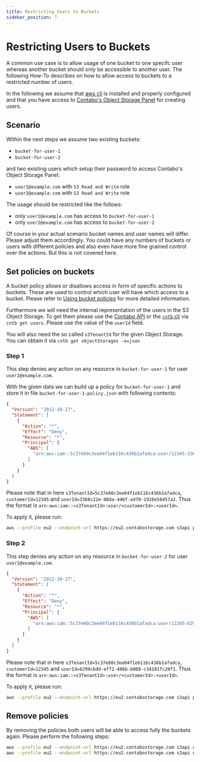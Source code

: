 ```yaml
---
title: Restricting Users to Buckets
sidebar_position: 7
---
```


# Restricting Users to Buckets

A common use case is to allow usage of one bucket to one specifc user whereas another bucket should only be accessible to another user. The following How-To describes on how to allow access to buckets to a restricted number of users.

In the following we assume that [aws cli](/docs/Object-Storage/Tools/aws-cli) is installed and properly configured and that you have access to [Contabo's Object Storage Panel](https://my.contabo.com/object_storage) for creating users.

## Scenario

Within the next steps we assume two existing buckets:

* `bucket-for-user-1`
* `bucket-for-user-2`

and two existing users which setup their password to access Contabo's Object Storage Panel:

* `user1@example.com` with `S3 Read and Write` role
* `user2@example.com` with `S3 Read and Write` role

The usage should be restricted like the follows:

* only `user1@example.com` has access to `bucket-for-user-1`
* only `user2@example.com` has access to `bucket-for-user-2`

Of course in your actual scenario bucket names and user names will differ. Please adjust them accordingly. You could have any numbers of buckets or users with different policies and also even have more fine grained control over the actions. But this is not covered here.

## Set policies on buckets

A bucket policy allows or disallows access in form of specific actions to buckets. These are used to control which user will have which access to a bucket. Please refer to [Using bucket policies](https://docs.aws.amazon.com/AmazonS3/latest/userguide/bucket-policies.html) for more detailed information.

Furthermore we will need the internal representation of the users in the S3 Object Storage. To get them please use the [Contabo API](https://api.contabo.com/#operation/retrieveUserList) or the [`cntb` cli](https://github.com/contabo/cntb) via `cntb get users`. Please use the value of the `userId` field.

You will also need the so called `s3TenantId` for the given Object Storage. You can obtain it via `cntb get objectStorages -o=json`

### Step 1

This step denies any action on any resource in `bucket-for-user-1` for user `user2@example.com`.

With the given data we can build up a policy for `bucket-for-user-1` and store it in file `bucket-for-user-1-policy.json` with following contents:

```json title="bucket-for-user-1-policy.json"
{
  "Version": "2012-10-17",
  "Statement": [
    {
      "Action": "*",
      "Effect": "Deny",
      "Resource": "*",
      "Principal": {
        "AWS": [
          "arn:aws:iam::5c37e60c3ee04f1eb116c436b1afadca:user/12345:3368c22e-08da-446f-a470-1928e58457a2"
        ]
      }
    }
  ]
}
```

Please note that in here `s3TenantId=5c37e60c3ee04f1eb116c436b1afadca`, `customerId=12345` and `userId=3368c22e-08da-446f-a470-1928e58457a2`. Thus the format is `arn:aws:iam::<s3TenantId>:user/<customerId>:<userId>`.

To apply it, please run:

```bash
aws --profile eu2 --endpoint-url https://eu2.contabostorage.com s3api put-bucket-policy --bucket bucket-for-user-1 --policy file://bucket-for-user-1-policy.json
```

### Step 2

This step denies any action on any resource in `bucket-for-user-2` for user `user1@example.com`.

```json title="bucket-for-user-2-policy.json"
{
  "Version": "2012-10-17",
  "Statement": [
    {
      "Action": "*",
      "Effect": "Deny",
      "Resource": "*",
      "Principal": {
        "AWS": [
          "arn:aws:iam::5c37e60c3ee04f1eb116c436b1afadca:user/12345:6299cbdd-ef72-486b-b088-c34181fc20f1"
        ]
      }
    }
  ]
}
```

Please note that in here `s3TenantId=5c37e60c3ee04f1eb116c436b1afadca`, `customerId=12345` and `userId=6299cbdd-ef72-486b-b088-c34181fc20f1`. Thus the format is `arn:aws:iam::<s3TenantId>:user/<customerId>:<userId>`.

To apply it, please run:

```bash
aws --profile eu2 --endpoint-url https://eu2.contabostorage.com s3api put-bucket-policy --bucket bucket-for-user-2 --policy file://bucket-for-user-2-policy.json
```

## Remove policies

By removing the policies both users will be able to access fully the buckets again. Please perform the following steps:

```bash
aws --profile eu2 --endpoint-url https://eu2.contabostorage.com s3api delete-bucket-policy --bucket bucket-for-user-1
aws --profile eu2 --endpoint-url https://eu2.contabostorage.com s3api delete-bucket-policy --bucket bucket-for-user-2
```
